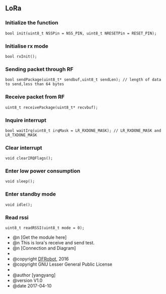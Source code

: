 LoRa 
---------------------------------------------------------

### Initialize the function

	bool init(uint8_t NSSPin = NSS_PIN, uint8_t NRESETPin = RESET_PIN);

### Initialise rx mode

	bool rxInit();

### Sending packet through RF

	bool sendPackage(uint8_t* sendbuf,uint8_t sendLen); // length of data to send,less than 64 bytes

### Receive packet from RF

    uint8_t receivePackage(uint8_t* recvbuf);

### Inquire interrupt

    bool waitIrq(uint8_t irqMask = LR_RXDONE_MASK); // LR_RXDONE_MASK and LR_TXDONE_MASK

### Clear interrupt

    void clearIRQFlags();
	
### Enter low power consumption

    void sleep();
	
### Enter standby mode

    void idle();
	
### Read rssi

    uint8_t readRSSI(uint8_t mode = 0);
 
* @n [Get the module here]
* @n This is lora's receive and send test.
* @n [Connection and Diagram]
*
* @copyright	[DFRobot](http://www.dfrobot.com), 2016
* @copyright	GNU Lesser General Public License
*
* @author [yangyang]
* @version  V1.0
* @date  2017-04-10
